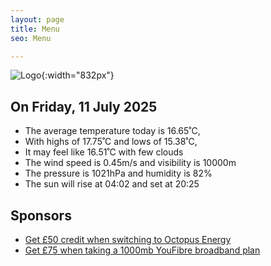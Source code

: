 ```yaml
---
layout: page
title: Menu
seo: Menu

---
```


![Logo](/images/logo.jpg){:width="832px"}

<!-- weather_marker starts -->
## On Friday, 11 July 2025

- The average temperature today is 16.65˚C,
- With highs of 17.75˚C and lows of 15.38˚C,
- It may feel like 16.51˚C with few clouds
- The wind speed is 0.45m/s and visibility is 10000m
- The pressure is 1021hPa and humidity is 82%
- The sun will rise at 04:02 and set at 20:25

<!-- weather_marker ends -->

## Sponsors

- [Get £50 credit when switching to Octopus Energy](https://bit.ly/3oD1nnS)
- [Get £75 when taking a 1000mb YouFibre broadband plan](https://aklam.io/91zWhU?)
